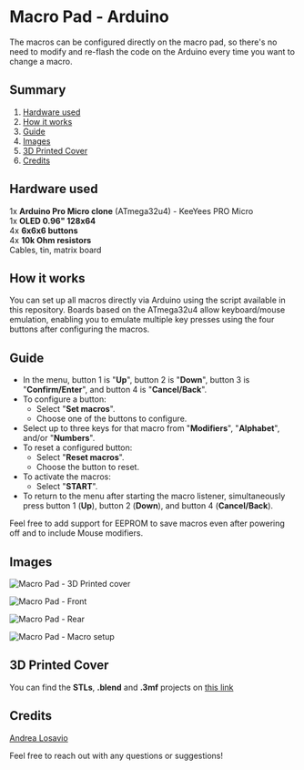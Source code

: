 # Macro Pad - Arduino
The macros can be configured directly on the macro pad, so there's no need to modify and re-flash the code on the Arduino every time you want to change a macro.

## Summary
1) [Hardware used](#hardware-used)
2) [How it works](#how-it-works)
3) [Guide](#guide)
4) [Images](#images)
5) [3D Printed Cover](#3d-printed-cover)
6) [Credits](#credits)

## Hardware used
1x **Arduino Pro Micro clone** (ATmega32u4) - KeeYees PRO Micro  
1x **OLED 0.96" 128x64**  
4x **6x6x6 buttons**  
4x **10k Ohm resistors**  
Cables, tin, matrix board  

## How it works
You can set up all macros directly via Arduino using the script available in this repository. Boards based on the ATmega32u4 allow keyboard/mouse emulation, enabling you to emulate multiple key presses using the four buttons after configuring the macros.

## Guide

- In the menu, button 1 is "**Up**", button 2 is "**Down**", button 3 is "**Confirm/Enter**", and button 4 is "**Cancel/Back**".
- To configure a button:
  - Select "**Set macros**".
  - Choose one of the buttons to configure.
- Select up to three keys for that macro from "**Modifiers**", "**Alphabet**", and/or "**Numbers**".
- To reset a configured button:
  - Select "**Reset macros**".
  - Choose the button to reset.
- To activate the macros:
  - Select "**START**".
- To return to the menu after starting the macro listener, simultaneously press button 1 (**Up**), button 2 (**Down**), and button 4 (**Cancel/Back**).

Feel free to add support for EEPROM to save macros even after powering off and to include Mouse modifiers.

## Images
![Macro Pad - 3D Printed cover](https://i.imgur.com/5l0VHF7.jpeg)

![Macro Pad - Front](https://i.imgur.com/JXZ0cWf.jpg)  

![Macro Pad - Rear](https://i.imgur.com/xK9TXbX.jpg)  

![Macro Pad - Macro setup](https://i.imgur.com/TpPFj7B.jpg)  

## 3D Printed Cover

You can find the **STLs**, **.blend** and **.3mf** projects on [this link](https://drive.google.com/drive/folders/1iDR6E4x4kF29GcKFQsr7bH7N1tLRjrTk?usp=sharing)

## Credits
[Andrea Losavio](https://www.linkedin.com/in/andrea-losavio-a60246107/)  

Feel free to reach out with any questions or suggestions!  
